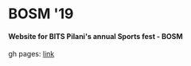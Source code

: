 # BOSM '19
#### Website for BITS Pilani's annual Sports fest - BOSM
gh pages: [link](https://dvm-bitspilani.github.io/bosm-2019/templates/index.html)
